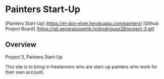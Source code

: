 # Painters Start-Up


[Painters Start-Up] (https://el-don-elver.herokuapp.com/painters)
[Github Project Board] (https://git.generalassemb.ly/drodriguez28/project-3.git)



## Overview

Project 3, Painters Start-Up

This site is to bring in freelancers who are start-up painters who work for their own account. 